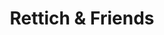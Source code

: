 ---
title: "Rettich & Friends"
url: /freiburg-im-breisgau/rettich-und-friends/
shop: Gemüse & Obst
---